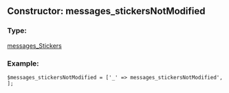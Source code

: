 ## Constructor: messages\_stickersNotModified  

### Type: 

[messages\_Stickers](../types/messages_Stickers.md)
### Example:

```
$messages_stickersNotModified = ['_' => messages_stickersNotModified', ];
```